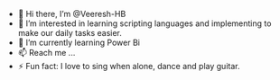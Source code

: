 - 👋 Hi there, I’m @Veeresh-HB
- 👀 I’m interested in learning scripting languages and implementing to make our daily tasks easier. 
- 🌱 I’m currently learning Power Bi
- 📫 Reach me ...
- ⚡ Fun fact: I love to sing when alone, dance and play guitar.

<!---
Veeresh-HB/Veeresh-HB is a ✨ special ✨ repository because its `README.md` (this file) appears on your GitHub profile.
You can click the Preview link to take a look at your changes.
--->
